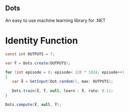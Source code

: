 ## Dots

An easy to use machine learning library for .NET

# Identity Function
 
 ```csharp
const int OUTPUTS = 7;

var Ȳ = Dots.create(OUTPUTS);

for (int episode = 0; episode< 128 * 1024; episode++)
{
    var X̄ = GetInput(Dot.random(), max: OUTPUTS);
    
    Dots.train(X̄, Ȳ, null, learn : X̄, rate: 0.1);    
}

Dots.compute(X̄, null, Ȳ);
```
